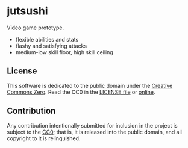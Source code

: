 # jutsushi

Video game prototype.
- flexible abilities and stats
- flashy and satisfying attacks
- medium-low skill floor, high skill ceiling


## License

This software is dedicated to the public domain under the [Creative Commons Zero](
https://creativecommons.org/publicdomain/zero/1.0/).
Read the CC0 in the [LICENSE file](./LICENSE) or [online](
https://creativecommons.org/publicdomain/zero/1.0/legalcode).


## Contribution

Any contribution intentionally submitted for inclusion in the project is subject to the [CC0](./LICENSE);
that is, it is released into the public domain, and all copyright to it is relinquished.
